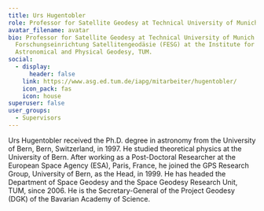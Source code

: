 ```yaml
---
title: Urs Hugentobler
role: Professor for Satellite Geodesy at Technical University of Munich.
avatar_filename: avatar
bio: Professor for Satellite Geodesy at Technical University of Munich. Head of
  Forschungseinrichtung Satellitengeodäsie (FESG) at the Institute for
  Astronomical and Physical Geodesy, TUM.
social:
  - display:
      header: false
    link: https://www.asg.ed.tum.de/iapg/mitarbeiter/hugentobler/
    icon_pack: fas
    icon: house
superuser: false
user_groups:
  - Supervisors
---
```

Urs Hugentobler received the Ph.D. degree in astronomy from the University of Bern, Bern, Switzerland, in 1997. He studied theoretical physics at the University of Bern. After working as a Post-Doctoral Researcher at the European Space Agency (ESA), Paris, France, he joined the GPS Research Group, University of Bern, as the Head, in 1999. He has headed the Department of Space Geodesy and the Space Geodesy Research Unit, TUM, since 2006. He is the Secretary-General of the Project Geodesy (DGK) of the Bavarian Academy of Science.